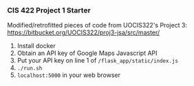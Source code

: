 ### CIS 422 Project 1 Starter

Modified/retrofitted pieces of code from UOCIS322's Project 3: https://bitbucket.org/UOCIS322/proj3-jsa/src/master/


1. Install docker
2. Obtain an API key of Google Maps Javascript API
3. Put your API key on line 1 of `/flask_app/static/index.js`
4. `./run.sh`
5. `localhost:5000` in your web browser
